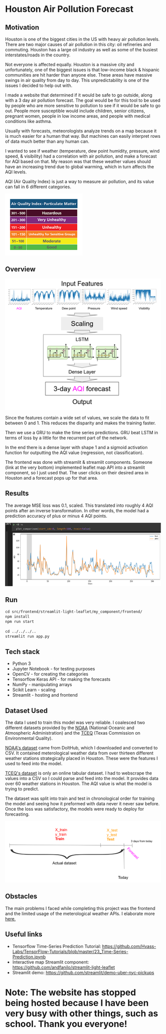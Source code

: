 # Houston Air Pollution Forecast

## Motivation

Houston is one of the biggest cities in the US with heavy air pollution levels. There are two major causes of air pollution in this city: oil refineries and commuting. Houston has a large oil industry as well as some of the busiest interstates/roads in the country.

Not everyone is affected equally. Houston is a massive city and unfortunately, one of the biggest issues is that low-income black & hispanic communities are hit harder than anyone else. These areas have massive swings in air quality from day to day. This unpredictability is one of the issues I decided to help out with.

I made a website that determined if it would be safe to go outside, along with a 3 day air pollution forecast. The goal would be for this tool to be used by people who are more sensitive to pollution to see if it would be safe to go out. People more susceptible would include children, senior citizens, pregnant women, people in low income areas, and people with medical conditions like asthma. 

Usually with forecasts, meteorologists analyze trends on a map because it is much easier for a human that way. But machines can easily interpret rows of data much better than any human can. 

I wanted to see if weather (temperature, dew point humidity, pressure, wind speed, & visibility) had a correlation with air pollution, and make a forecast for AQI based on that. My reason was that these weather values should have an increasing trend due to global warming, which in turn affects the AQI levels.

AQI (Air Quality Index) is just a way to measure air pollution, and its value can fall in 6 different categories.

![AQI](docs/AQI.png)

## Overview

![network](docs/network-overview.png)

Since the features contain a wide set of values, we scale the data to fit between 0 and 1. This reduces the disparity and makes the training faster.

Then we use a GRU to make the time series predictions. GRU beat LSTM in terms of loss by a little for the recurrent part of the network.

In the end there is a dense layer with shape 1 and a sigmoid activation function for outputting the AQI value (regression, not classification).

The frontend was done with streamlit & streamlit components. Someone (link at the very bottom) implemented leaflet map API into a streamlit component, so I just used that. The user clicks on their desired area in Houston and a forecast pops up for that area. 

## Results

The average MSE loss was 0.1, scaled. This translated into roughly 4 AQI points after an inverse transformation. In other words, the model had a prediction accuracy of plus or minus 4 AQI points.

![example](docs/good-test-graph.png)

## Run

```
cd src/frontend/streamlit-light-leaflet/my_component/frontend/
npm install
npm run start

cd ../../../..
streamlit run app.py
```

## Tech stack

- Python 3
- Jupyter Notebook - for testing purposes
- OpenCV - for creating the categories
- Tensorflow Keras API - for making the forecasts
- NumPy - manipulating arrays
- Scikit Learn - scaling
- Streamlit - hosting and frontend 

## Dataset Used

The data I used to train this model was very reliable. I coalesced two different datasets provided by the [NOAA](https://www.noaa.gov/) (National Oceanic and Atmospheric Administration) and the [TCEQ](https://www.tceq.texas.gov/) (Texas Commission on Environmental Quality).

[NOAA's dataset](https://www.dolthub.com/repositories/Liquidata/noaa) came from DoltHub, which I downloaded and converted to CSV. It contained meterological weather data from over thirteen different weather stations strategically placed in Houston. These were the features I used to feed into the model.

[TCEQ's dataset](https://www.tceq.texas.gov/cgi-bin/compliance/monops/peak_monthly.pl?override) is only an online tabular dataset. I had to webscrape the values into a CSV so I could parse and feed into the model. It provides data over 60 weather stations in Houston. The AQI value is what the model is trying to predict. 

The dataset was split into train and test in chronological order for training the model and seeing how it preformed with data never it never saw before. Once the loss was satisfactory, the models were ready to deploy for forecasting.

![dataset](docs/dataset-overview.png)

## Obstacles

The main problems I faced while completing this project was the frontend and the limited usage of the meterological weather APIs. I elaborate more [here.](docs/Reflection.md)

## Useful links

- Tensorflow Time-Series Prediction Tutorial: https://github.com/Hvass-Labs/TensorFlow-Tutorials/blob/master/23_Time-Series-Prediction.ipynb
- Interactive map Streamlit component: https://github.com/andfanilo/streamlit-light-leaflet
- Streamlit demo: https://github.com/streamlit/demo-uber-nyc-pickups

# **Note: The website has stopped being hosted because I have been very busy with other things, such as school. Thank you everyone!**